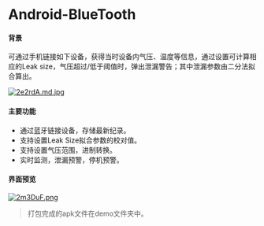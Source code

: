 # Android-BlueTooth

#### 背景
可通过手机链接如下设备，获得当时设备内气压、温度等信息，通过设置可计算相应的Leak size，气压超过/低于阈值时，弹出泄漏警告；其中泄漏参数由二分法拟合算出。

[![2e2rdA.md.jpg](https://z3.ax1x.com/2021/05/31/2e2rdA.md.jpg)](https://imgtu.com/i/2e2rdA)
#### 主要功能
- 通过蓝牙链接设备，存储最新纪录。
- 支持设置Leak Size拟合参数的校对值。
- 支持设置气压范围，进制转换。
- 实时监测，泄漏预警，停机预警。

#### 界面预览
[![2m3DuF.png](https://z3.ax1x.com/2021/05/31/2m3DuF.png)](https://imgtu.com/i/2m3DuF)

> 打包完成的apk文件在demo文件夹中。